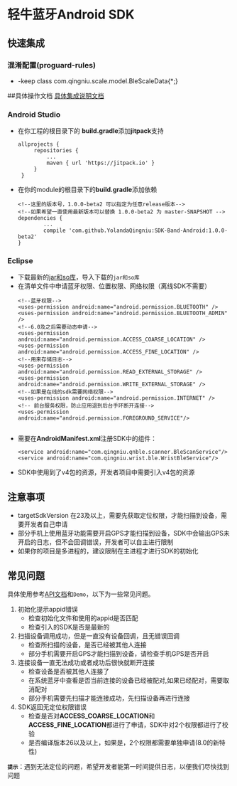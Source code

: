 # 轻牛蓝牙Android SDK 

## 快速集成 
### 混淆配置(proguard-rules)
+ -keep class com.qingniu.scale.model.BleScaleData{*;}

##具体操作文档
[具体集成说明文档](https://yolandaqingniu.github.io/zh/android/)

### Android Studio
* 在你工程的根目录下的 **build.gradle**添加**jitpack**支持
   ```
   allprojects {
		repositories {
			...
			maven { url 'https://jitpack.io' }
		}
	}
   ```
* 在你的module的根目录下的**build.gradle**添加依赖
	```
	<!--这里的版本号，1.0.0-beta2 可以指定为任意release版本-->
	<!--如果希望一直使用最新版本可以替换 1.0.0-beta2 为 master-SNAPSHOT -->
	dependencies {
	        ...
	        compile 'com.github.YolandaQingniu:SDK-Band-Android:1.0.0-beta2'
	}
	```
	
### Eclipse
* 下载最新的[jar和so库](https://github.com/YolandaQingniu/SDK-Band-Android/releases/download/1.0.0-beta2/qnwristsdk-1.0.0-beta2-Android.zip)，导入下载的`jar和so库`
* 在清单文件中申请蓝牙权限、位置权限、网络权限（离线SDK不需要）
    ```
   <!--蓝牙权限-->
   <uses-permission android:name="android.permission.BLUETOOTH" />
   <uses-permission android:name="android.permission.BLUETOOTH_ADMIN" />
   <!--6.0及之后需要动态申请-->
   <uses-permission android:name="android.permission.ACCESS_COARSE_LOCATION" />
   <uses-permission android:name="android.permission.ACCESS_FINE_LOCATION" />
   <!--用来存储日志-->
   <uses-permission android:name="android.permission.READ_EXTERNAL_STORAGE" />
   <uses-permission android:name="android.permission.WRITE_EXTERNAL_STORAGE" />
   <!--如果是在线的sdk需要网络权限-->
   <uses-permission android:name="android.permission.INTERNET" />
   <!-- 前台服务权限，防止应用退到后台手环断开连接-->
   <uses-permission android:name="android.permission.FOREGROUND_SERVICE"/>


    ```
* 需要在**AndroidManifest.xml**注册SDK中的组件：
 	``` 
   <service android:name="com.qingniu.qnble.scanner.BleScanService"/>
   <service android:name="com.qingniu.wrist.ble.WristBleService"/>
   ```   
* SDK中使用到了v4包的资源，开发者项目中需要引入v4包的资源

## 注意事项
- targetSdkVersion 在23及以上，需要先获取定位权限，才能扫描到设备，需要开发者自己申请
- 部分手机上使用蓝牙功能需要开启GPS才能扫描到设备，SDK中会输出GPS未开启的日志，但不会回调错误，开发者可以自主进行限制
- 如果你的项目是多进程的，建议限制在主进程才进行SDK的初始化

## 常见问题
具体使用参考[API文档](https://yolandaqingniu.github.io/)和`Demo`，以下为一些常见问题。

1. 初始化提示appid错误
    + 检查初始化文件和使用的appid是否匹配
    + 检查引入的SDK是否是最新的
2. 扫描设备调用成功，但是一直没有设备回调，且无错误回调
    + 检查所扫描的设备，是否已经被其他人连接
    + 部分手机需要开启GPS才能扫描到设备，请检查手机GPS是否开启
3. 连接设备一直无法成功或者成功后很快就断开连接
    + 检查设备是否被其他人连接了
    + 在系统蓝牙中查看是否当前连接的设备已经被配对,如果已经配对，需要取消配对
    + 部分手机需要先扫描才能连接成功，先扫描设备再进行连接
4. SDK返回无定位权限错误
    + 检查是否对**ACCESS_COARSE_LOCATION**和**ACCESS_FINE_LOCATION**都进行了申请，SDK中对2个权限都进行了校验
    + 是否编译版本26以及以上，如果是，2个权限都需要单独申请(8.0的新特性)

**`提示`**：遇到无法定位的问题，希望开发者能第一时间提供日志，以便我们尽快找到问题    
